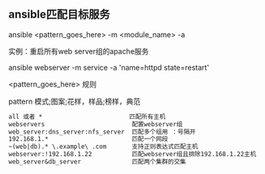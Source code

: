 ansible匹配目标服务
---

ansible <pattern_goes_here> -m <module_name> -a <arguments>

实例：重启所有web server组的apache服务

ansible webserver -m service -a 'name=httpd state=restart'

<pattern_goes_here> 规则

pattern 模式;图案;花样，样品;榜样，典范

```txt
all 或者 *                        匹配所有主机
webservers                        配置webserver组
web_server:dns_server:nfs_server  匹配多个组用 ：号隔开
192.168.1.*                       匹配一个网段
~(web|db).* \.example\ .com       支持正则表达式匹配主机
webserver:!192.168.1.22           匹配webserver组且排除192.168.1.22主机
web_server&db_server              匹配两个集群的交集
```

